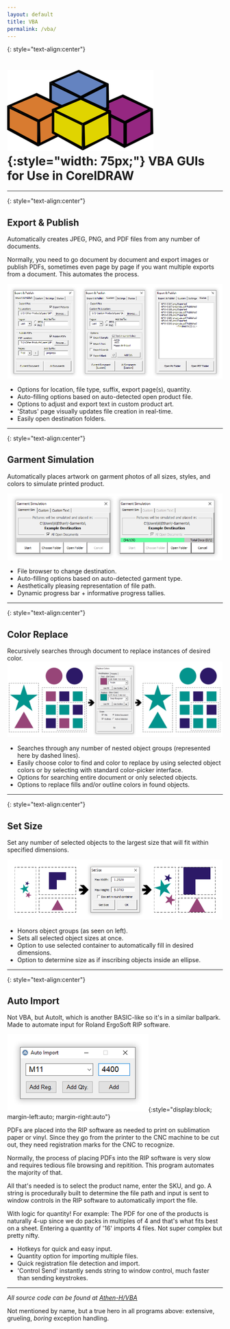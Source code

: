 ```yaml
---
layout: default
title: VBA
permalink: /vba/
---
```


{: style="text-align:center"}
# ![vba](/assets/vba.svg){:style="width: 75px;"} **VBA GUIs for Use in CorelDRAW**

***

{: style="text-align:center"}
## **Export & Publish**
Automatically creates JPEG, PNG, and PDF files from any number of documents.

Normally, you need to go document by document and export images or publish PDFs,
sometimes even page by page if you want multiple exports from a document. This automates the process.

![Export and Publish](/assets/ep.png)

- Options for location, file type, suffix, export page(s), quantity.
- Auto-filling options based on auto-detected open product file.
- Options to adjust and export text in custom product art.
- 'Status' page visually updates file creation in real-time.
- Easily open destination folders.

***

{: style="text-align:center"}
## **Garment Simulation**
Automatically places artwork on garment photos of all sizes, styles, and colors
to simulate printed product.

![Garment Sim](/assets/garment.png)

- File browser to change destination.
- Auto-filling options based on auto-detected garment type.
- Aesthetically pleasing representation of file path.
- Dynamic progress bar + informative progress tallies.

***

{: style="text-align:center"}
## **Color Replace**
Recursively searches through document to replace instances of desired color.
![Color Replace](/assets/color.png)

- Searches through any number of nested object groups (represented here by dashed lines).
- Easily choose color to find and color to replace by using selected object colors
or by selecting with standard color-picker interface.
- Options for searching entire document or only selected objects.
- Options to replace fills and/or outline colors in found objects.

***

{: style="text-align:center"}
## **Set Size**
Set any number of selected objects to the largest size that will fit
within specified dimensions.

![Set Size](/assets/setsize.png)

- Honors object groups (as seen on left).
- Sets all selected object sizes at once.
- Option to use selected container to automatically fill in desired dimensions.
- Option to determine size as if inscribing objects inside an ellipse.

***

{: style="text-align:center"}
## **Auto Import**

Not VBA, but AutoIt, which is another BASIC-like so it's in a similar ballpark.
Made to automate input for Roland ErgoSoft RIP software.

![Auto Import](/assets/autoimport.png){:style="display:block; margin-left:auto; margin-right:auto"}

PDFs are placed into the RIP software as needed to print on sublimation paper or vinyl.
Since they go from the printer to the CNC machine to be cut out, they need registration marks for the CNC to recognize.

Normally, the process of placing PDFs into the RIP software is very slow and requires tedious file browsing and repitition.
This program automates the majority of that.

All that's needed is to select the product name, enter the SKU, and go. A string is procedurally built to determine the file path and input
is sent to window controls in the RIP software to automatically import the file.

With logic for quantity! For example: The PDF for one of the products is naturally 4-up since we do packs in multiples of 4 and that's
what fits best on a sheet. Entering a quantity of '16' imports 4 files. Not super complex but pretty nifty.

- Hotkeys for quick and easy input.
- Quantity option for importing multiple files.
- Quick registration file detection and import.
- 'Control Send' instantly sends string to window control, much faster than sending keystrokes.

***

*All source code can be found at [Athen-H/VBA](https://github.com/Athen-H/VBA)*

Not mentioned by name, but a true hero in all programs above: extensive, grueling, *boring* exception handling.
